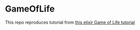 # GameOfLife

This repo reproduces tutorial from [this elixir Game of Life tutorial](https://beyondscheme.com/2016/distributed-game-of-life-in-elixir)
